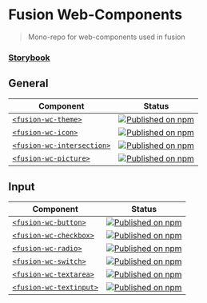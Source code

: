 <!--prettier-ignore-start-->
# Fusion Web-Components

> Mono-repo for web-components used in fusion

### [Storybook](https://equinor.github.io/fusion-web-components/)

## General
| Component | Status
| ----------| ------
| [`<fusion-wc-theme>`](https://github.com/equinor/fusion-web-components/tree/main/packages/theme) | [![Published on npm](https://img.shields.io/npm/v/@equinor/fusion-wc-theme.svg)](https://www.npmjs.com/package/@equinor/fusion-wc-theme)
| [`<fusion-wc-icon>`](https://github.com/equinor/fusion-web-components/tree/main/packages/icon) | [![Published on npm](https://img.shields.io/npm/v/@equinor/fusion-wc-icon.svg)](https://www.npmjs.com/package/@equinor/fusion-wc-icon)
| [`<fusion-wc-intersection>`](https://github.com/equinor/fusion-web-components/tree/main/packages/intersection) | [![Published on npm](https://img.shields.io/npm/v/@equinor/fusion-wc-intersection.svg)](https://www.npmjs.com/package/@equinor/fusion-wc-intersection)
| [`<fusion-wc-picture>`](https://github.com/equinor/fusion-web-components/tree/main/packages/picture) | [![Published on npm](https://img.shields.io/npm/v/@equinor/fusion-wc-picture.svg)](https://www.npmjs.com/package/@equinor/fusion-wc-picture)

## Input
| Component | Status
| ----------| ------
| [`<fusion-wc-button>`](https://github.com/equinor/fusion-web-components/tree/main/packages/button) | [![Published on npm](https://img.shields.io/npm/v/@equinor/fusion-wc-button.svg)](https://www.npmjs.com/package/@equinor/fusion-wc-button)
| [`<fusion-wc-checkbox>`](https://github.com/equinor/fusion-web-components/tree/main/packages/checkbox) | [![Published on npm](https://img.shields.io/npm/v/@equinor/fusion-wc-checkbox.svg)](https://www.npmjs.com/package/@equinor/fusion-wc-checkbox)
| [`<fusion-wc-radio>`](https://github.com/equinor/fusion-web-components/tree/main/packages/radio) | [![Published on npm](https://img.shields.io/npm/v/@equinor/fusion-wc-radio.svg)](https://www.npmjs.com/package/@equinor/fusion-wc-radio)
| [`<fusion-wc-switch>`](https://github.com/equinor/fusion-web-components/tree/main/packages/switch) | [![Published on npm](https://img.shields.io/npm/v/@equinor/fusion-wc-switch.svg)](https://www.npmjs.com/package/@equinor/fusion-wc-switch)
| [`<fusion-wc-textarea>`](https://github.com/equinor/fusion-web-components/tree/main/packages/textarea) | [![Published on npm](https://img.shields.io/npm/v/@equinor/fusion-wc-textarea.svg)](https://www.npmjs.com/package/@equinor/fusion-wc-textarea)
| [`<fusion-wc-textinput>`](https://github.com/equinor/fusion-web-components/tree/main/packages/textinput) | [![Published on npm](https://img.shields.io/npm/v/@equinor/fusion-wc-textinput.svg)](https://www.npmjs.com/package/@equinor/fusion-wc-textinput)
<!--prettier-ignore-end-->
